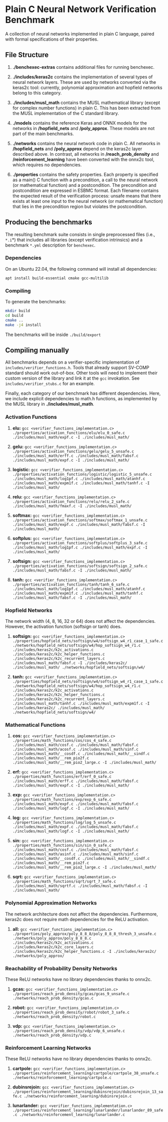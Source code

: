 # Plain C Neural Network Verification Benchmark

A collection of neural networks implemented in plain C language, paired with formal specifications of their properties.

## File Structure

1. **./benchexec-extras** contains additional files for running benchexec.

2. **./includes/keras2c** contains the implementation of several types of neural network layers. These are used by networks converted via the keras2c tool: currently, polynomial approximation and hopfield networks belong to this category.

3. **./includes/musl_math** contains the MUSL mathematical library (except for complex number functions) in plain C. This has been extracted from the MUSL implementation of the C standard library.

4. **./models** contains the reference Keras and ONNX models for the networks in **/hopfield_nets** and **/poly_approx**. These models are not part of the main benchmarks.

5. **./networks** contains the neural network code in plain C. All networks in  **/hopfield_nets** and **/poly_approx** depend on the keras2c layer described above. In contrast, all networks in **/reach_prob_density** and **/reinforcement_learning** have been converted with the onnx2c tool, which requires no dependencies.

6. **./properties** contains the safety properties. Each property is specified as a main() C function with a precondition, a call to the neural network (or mathematical function) and a postcondition. The precondition and postcondition are expressed in ESBMC format. Each filename contains the expected result of the verification process: unsafe means that there exists at least one input to the neural network (or mathematical function) that lies in the precondition region but violates the postcondition.

## Producing the benchmarks

The resulting benchmark suite consists in single preprocessed files (i.e., `*.i`*) that includes all libraries (except verification intrinsics) and a benchmark `*.yml` description for `benchexec`.

### Dependencies

On an Ubuntu 22.04, the following command will install all dependencies:

`apt install build-essential cmake gcc-multilib`


### Compiling

To generate the benchmarks:

```bash
mkdir build
cd build
cmake ..
make -j4 install
```

The benchmarks will be inside `./build/export`

## Compiling manually

All benchmarks depends on a verifier-specific implementation of `includes/verifier_functions.h`. Tools that already support SV-COMP standard should work out-of-box. Other tools will need to implement their custom
version of the library and link it at the `gcc` invokation. See `includes/verifier_stubs.c` for an example.

Finally, each category of our benchmark has different dependencies. Here, we include explicit dependencies to math.h functions, as implemented by the MUSL library in **./includes/musl_math**.

### Activation Functions

1. **elu:** `gcc <verifier_functions_implementation.c> ./properties/activation_functions/elu/elu_0_safe.c ./includes/musl_math/expf.c -I ./includes/musl_math/`

3. **gelu:** `gcc <verifier_functions_implementation.c> ./properties/activation_functions/gelu/gelu_5_unsafe.c ./includes/musl_math/erff.c ./includes/musl_math/fabsf.c ./includes/musl_math/expf.c -I ./includes/musl_math/`

4. **logistic:** `gcc <verifier_functions_implementation.c> ./properties/activation_functions/logistic/logistic_5_unsafe.c ./includes/musl_math/log1pf.c ./includes/musl_math/atanhf.c ./includes/musl_math/expm1f.c ./includes/musl_math/tanhf.c -I ./includes/musl_math/`

5. **relu:** `gcc <verifier_functions_implementation.c> ./properties/activation_functions/relu/relu_2_safe.c ./includes/musl_math/fmaxf.c -I ./includes/musl_math/`

6. **softmax:** `gcc <verifier_functions_implementation.c> ./properties/activation_functions/softmax/softmax_1_unsafe.c ./includes/musl_math/expf.c ./includes/musl_math/fabsf.c -I ./includes/musl_math/`

7. **softplus:** `gcc <verifier_functions_implementation.c> ./properties/activation_functions/softplus/softplus_3_safe.c ./includes/musl_math/log1pf.c ./includes/musl_math/expf.c -I ./includes/musl_math/`

8. **softsign:** `gcc <verifier_functions_implementation.c> ./properties/activation_functions/softsign/softsign_2_safe.c ./includes/musl_math/fabsf.c -I ./includes/musl_math/`

9. **tanh:** `gcc <verifier_functions_implementation.c> ./properties/activation_functions/tanh/tanh_6_safe.c ./includes/musl_math/log1pf.c ./includes/musl_math/atanhf.c ./includes/musl_math/expm1f.c ./includes/musl_math/tanhf.c ./includes/musl_math/fabsf.c -I ./includes/musl_math/`

### Hopfield Networks

The network width (4, 8, 16, 32 or 64) does not affect the dependencies. However, the activation function (softsign or tanh) does.

1. **softsign:** `gcc <verifier_functions_implementation.c> ./properties/hopfield_nets/softsign/w4/softsign_w4_r1_case_1_safe.c ./networks/hopfield_nets/softsign/w4/hop_softsign_w4_r1.c ./includes/keras2c/k2c_activations.c ./includes/keras2c/k2c_helper_functions.c ./includes/keras2c/k2c_recurrent_layers.c ./includes/musl_math/fabsf.c -I ./includes/keras2c/ ./includes/musl_math/ ./networks/hopfield_nets/softsign/w4/`

1. **tanh:** `gcc <verifier_functions_implementation.c> ./properties/hopfield_nets/softsign/w4/softsign_w4_r1_case_1_safe.c ./networks/hopfield_nets/softsign/w4/hop_softsign_w4_r1.c ./includes/keras2c/k2c_activations.c ./includes/keras2c/k2c_helper_functions.c ./includes/keras2c/k2c_recurrent_layers.c ./includes/musl_math/tanhf.c ./includes/musl_math/expm1f.c -I ./includes/keras2c/ ./includes/musl_math/ ./networks/hopfield_nets/softsign/w4/`

### Mathematical Functions

1. **cos:** `gcc <verifier_functions_implementation.c> ./properties/math_functions/cos/cos_4_safe.c ./includes/musl_math/cosf.c ./includes/musl_math/fabsf.c ./includes/musl_math/acosf.c ./includes/musl_math/sinf.c ./includes/musl_math/__cosdf.c ./includes/musl_math/__sindf.c ./includes/musl_math/__rem_pio2f.c ./includes/musl_math/__rem_pio2_large.c -I ./includes/musl_math/`

2. **erf:** `gcc <verifier_functions_implementation.c> ./properties/math_functions/erf/erf_0_safe.c ./includes/musl_math/erff.c ./includes/musl_math/fabsf.c ./includes/musl_math/expf.c -I ./includes/musl_math/`

3. **exp:** `gcc <verifier_functions_implementation.c> ./properties/math_functions/exp/exp_6_safe.c ./includes/musl_math/expf.c ./includes/musl_math/fabsf.c ./includes/musl_math/logf.c -I ./includes/musl_math/`

4. **log:** `gcc <verifier_functions_implementation.c> ./properties/math_functions/log/log_5_unsafe.c ./includes/musl_math/expf.c ./includes/musl_math/fabsf.c ./includes/musl_math/logf.c -I ./includes/musl_math/`

6. **sin:** `gcc <verifier_functions_implementation.c> ./properties/math_functions/sin/sin_0_safe.c ./includes/musl_math/cosf.c ./includes/musl_math/fabsf.c ./includes/musl_math/asinf.c ./includes/musl_math/sinf.c ./includes/musl_math/__cosdf.c ./includes/musl_math/__sindf.c ./includes/musl_math/__rem_pio2f.c ./includes/musl_math/__rem_pio2_large.c -I ./includes/musl_math/`

6. **sqrt:** `gcc <verifier_functions_implementation.c> ./properties/math_functions/sqrt/sqrt_7_safe.c ./includes/musl_math/sqrtf.c ./includes/musl_math/fabsf.c -I ./includes/musl_math/`

### Polynomial Approximation Networks

The network architecture does not affect the dependencies. Furthermore, keras2c does not require math dependencies for the ReLU activation.

1. **all:** `gcc <verifier_functions_implementation.c> ./properties/poly_approx/poly_8_8_8/poly_8_8_8_thresh_3_unsafe.c ./networks/poly_approx/poly_8_8_8.c ./includes/keras2c/k2c_activations.c ./includes/keras2c/k2c_core_layers.c ./includes/keras2c/k2c_helper_functions.c -I ./includes/keras2c/ ./networks/poly_approx/`

### Reachability of Probability Density Networks

These ReLU networks have no library dependencies thanks to onnx2c.

1. **gcas:** `gcc <verifier_functions_implementation.c> ./properties/reach_prob_density/gcas/gcas_9_unsafe.c ./networks/reach_prob_density/gcas.c`

2. **robot:** `gcc <verifier_functions_implementation.c> ./properties/reach_prob_density/robot/robot_3_safe.c ./networks/reach_prob_density/robot.c`

3. **vdp:** `gcc <verifier_functions_implementation.c> ./properties/reach_prob_density/vdp/vdp_6_unsafe.c ./networks/reach_prob_density/vdp.c`

### Reinforcement Learning Networks

These ReLU networks have no library dependencies thanks to onnx2c.

1. **cartpole:** `gcc <verifier_functions_implementation.c> ./properties/reinforcement_learning/cartpole/cartpole_38_unsafe.c ./networks/reinforcement_learning/cartpole.c`

2. **dubinsrejoin:** `gcc <verifier_functions_implementation.c> ./properties/reinforcement_learning/dubinsrejoin/dubinsrejoin_13_safe.c ./networks/reinforcement_learning/dubinsrejoin.c`

3. **lunarlander:** `gcc <verifier_functions_implementation.c> ./properties/reinforcement_learning/lunarlander/lunarlander_89_safe.c ./networks/reinforcement_learning/lunarlander.c`
